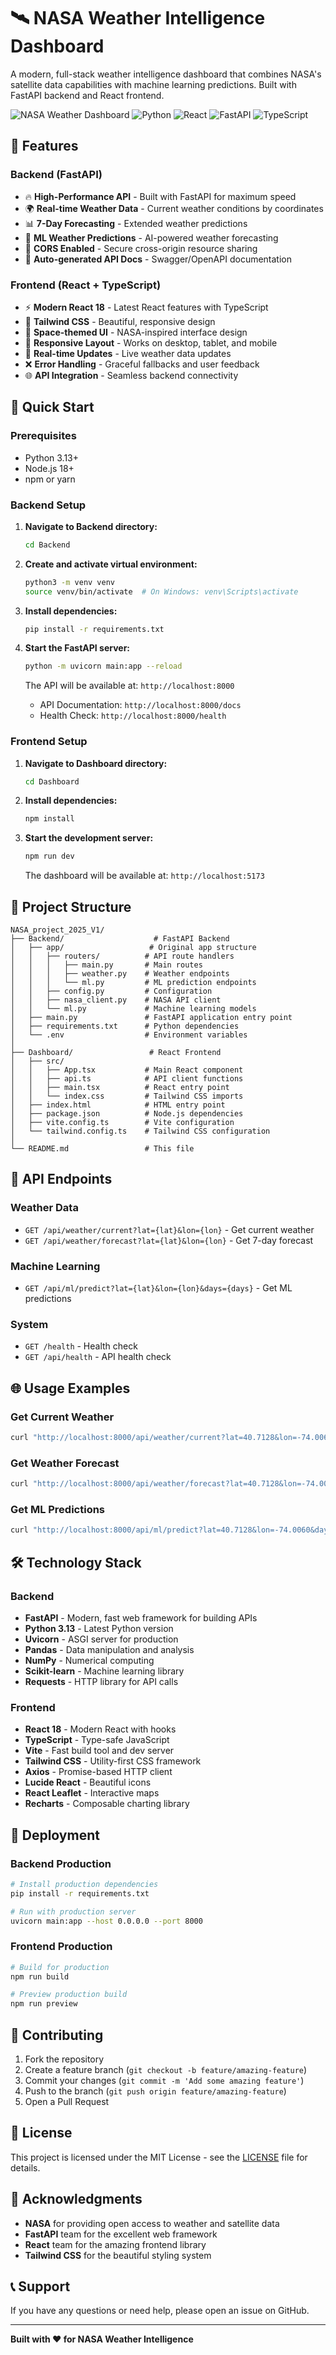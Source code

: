 # 🛰️ NASA Weather Intelligence Dashboard

A modern, full-stack weather intelligence dashboard that combines NASA's satellite data capabilities with machine learning predictions. Built with FastAPI backend and React frontend.

![NASA Weather Dashboard](https://img.shields.io/badge/NASA-Weather%20Intelligence-blue?style=for-the-badge&logo=nasa)
![Python](https://img.shields.io/badge/Python-3.13-blue?style=flat-square&logo=python)
![React](https://img.shields.io/badge/React-18.2-blue?style=flat-square&logo=react)
![FastAPI](https://img.shields.io/badge/FastAPI-Latest-green?style=flat-square&logo=fastapi)
![TypeScript](https://img.shields.io/badge/TypeScript-5.3-blue?style=flat-square&logo=typescript)

## 🌟 Features

### Backend (FastAPI)

- 🔥 **High-Performance API** - Built with FastAPI for maximum speed
- 🌍 **Real-time Weather Data** - Current weather conditions by coordinates
- 📊 **7-Day Forecasting** - Extended weather predictions
- 🤖 **ML Weather Predictions** - AI-powered weather forecasting
- 🔐 **CORS Enabled** - Secure cross-origin resource sharing
- 📖 **Auto-generated API Docs** - Swagger/OpenAPI documentation

### Frontend (React + TypeScript)

- ⚡ **Modern React 18** - Latest React features with TypeScript
- 🎨 **Tailwind CSS** - Beautiful, responsive design
- 🌌 **Space-themed UI** - NASA-inspired interface design
- 📱 **Responsive Layout** - Works on desktop, tablet, and mobile
- 🔄 **Real-time Updates** - Live weather data updates
- ❌ **Error Handling** - Graceful fallbacks and user feedback
- 🌐 **API Integration** - Seamless backend connectivity

## 🚀 Quick Start

### Prerequisites

- Python 3.13+
- Node.js 18+
- npm or yarn

### Backend Setup

1. **Navigate to Backend directory:**

   ```bash
   cd Backend
   ```

2. **Create and activate virtual environment:**

   ```bash
   python3 -m venv venv
   source venv/bin/activate  # On Windows: venv\Scripts\activate
   ```

3. **Install dependencies:**

   ```bash
   pip install -r requirements.txt
   ```

4. **Start the FastAPI server:**

   ```bash
   python -m uvicorn main:app --reload
   ```

   The API will be available at: `http://localhost:8000`

   - API Documentation: `http://localhost:8000/docs`
   - Health Check: `http://localhost:8000/health`

### Frontend Setup

1. **Navigate to Dashboard directory:**

   ```bash
   cd Dashboard
   ```

2. **Install dependencies:**

   ```bash
   npm install
   ```

3. **Start the development server:**

   ```bash
   npm run dev
   ```

   The dashboard will be available at: `http://localhost:5173`

## 📂 Project Structure

```
NASA_project_2025_V1/
├── Backend/                    # FastAPI Backend
│   ├── app/                   # Original app structure
│   │   ├── routers/          # API route handlers
│   │   │   ├── main.py       # Main routes
│   │   │   ├── weather.py    # Weather endpoints
│   │   │   └── ml.py         # ML prediction endpoints
│   │   ├── config.py         # Configuration
│   │   ├── nasa_client.py    # NASA API client
│   │   └── ml.py             # Machine learning models
│   ├── main.py               # FastAPI application entry point
│   ├── requirements.txt      # Python dependencies
│   └── .env                  # Environment variables
│
├── Dashboard/                 # React Frontend
│   ├── src/
│   │   ├── App.tsx           # Main React component
│   │   ├── api.ts            # API client functions
│   │   ├── main.tsx          # React entry point
│   │   └── index.css         # Tailwind CSS imports
│   ├── index.html            # HTML entry point
│   ├── package.json          # Node.js dependencies
│   ├── vite.config.ts        # Vite configuration
│   └── tailwind.config.ts    # Tailwind CSS configuration
│
└── README.md                 # This file
```

## 🔧 API Endpoints

### Weather Data

- `GET /api/weather/current?lat={lat}&lon={lon}` - Get current weather
- `GET /api/weather/forecast?lat={lat}&lon={lon}` - Get 7-day forecast

### Machine Learning

- `GET /api/ml/predict?lat={lat}&lon={lon}&days={days}` - Get ML predictions

### System

- `GET /health` - Health check
- `GET /api/health` - API health check

## 🌐 Usage Examples

### Get Current Weather

```bash
curl "http://localhost:8000/api/weather/current?lat=40.7128&lon=-74.0060"
```

### Get Weather Forecast

```bash
curl "http://localhost:8000/api/weather/forecast?lat=40.7128&lon=-74.0060"
```

### Get ML Predictions

```bash
curl "http://localhost:8000/api/ml/predict?lat=40.7128&lon=-74.0060&days=7"
```

## 🛠️ Technology Stack

### Backend

- **FastAPI** - Modern, fast web framework for building APIs
- **Python 3.13** - Latest Python version
- **Uvicorn** - ASGI server for production
- **Pandas** - Data manipulation and analysis
- **NumPy** - Numerical computing
- **Scikit-learn** - Machine learning library
- **Requests** - HTTP library for API calls

### Frontend

- **React 18** - Modern React with hooks
- **TypeScript** - Type-safe JavaScript
- **Vite** - Fast build tool and dev server
- **Tailwind CSS** - Utility-first CSS framework
- **Axios** - Promise-based HTTP client
- **Lucide React** - Beautiful icons
- **React Leaflet** - Interactive maps
- **Recharts** - Composable charting library

## 🚀 Deployment

### Backend Production

```bash
# Install production dependencies
pip install -r requirements.txt

# Run with production server
uvicorn main:app --host 0.0.0.0 --port 8000
```

### Frontend Production

```bash
# Build for production
npm run build

# Preview production build
npm run preview
```

## 🤝 Contributing

1. Fork the repository
2. Create a feature branch (`git checkout -b feature/amazing-feature`)
3. Commit your changes (`git commit -m 'Add some amazing feature'`)
4. Push to the branch (`git push origin feature/amazing-feature`)
5. Open a Pull Request

## 📄 License

This project is licensed under the MIT License - see the [LICENSE](LICENSE) file for details.

## 🙏 Acknowledgments

- **NASA** for providing open access to weather and satellite data
- **FastAPI** team for the excellent web framework
- **React** team for the amazing frontend library
- **Tailwind CSS** for the beautiful styling system

## 📞 Support

If you have any questions or need help, please open an issue on GitHub.

---

**Built with ❤️ for NASA Weather Intelligence**
